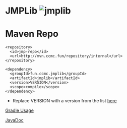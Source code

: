 # JMPLib ![jmplib](https://github.com/jmanpenilla/jmplib/workflows/jmplib/badge.svg)


# Maven Repo
```
<repository>
  <id>jmp-repo</id>
  <url>http://mvn.ccmc.fun/repository/internal</url>
</repository>
```


```
<dependency>
  <groupId>fun.ccmc.jmplib</groupId>
  <artifactId>jmplib</artifactId>
  <version>VERSION</version>
  <scope>compile</scope>
</dependency>
```
* Replace VERSION with a version from the list [here](http://mvn.ccmc.fun/#artifact/fun.ccmc.jmplib/jmplib)


[Gradle Usage](https://jitpack.io/#jmanpenilla/jmplib)


[JavaDoc](https://jmanpenilla.github.io/jmplib/fun/ccmc/jmplib/package-summary.html)
